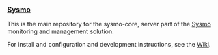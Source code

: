 ### [Sysmo](http://www.sysmo.io)

This is the main repository for the sysmo-core, server part of
the [Sysmo](http://www.sysmo.io) monitoring and management solution.

For install and configuration and development instructions,
see the [Wiki](https://github.com/ssbx/sysmo-core/wiki).
